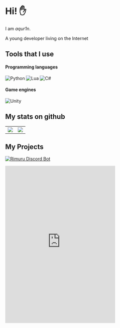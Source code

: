 # Hi! ✋
I am *aqur1n*. 

A young developer living on the Internet

## Tools that I use
#### Programming languages
![Python](https://img.shields.io/badge/python-0E1117?logo=python&logoColor=white&style=for-the-badge)
![Lua](https://img.shields.io/badge/lua-0E1117?logo=lua&logoColor=white&style=for-the-badge)
![C#](https://img.shields.io/badge/c%23-0E1117?logo=csharp&logoColor=white&style=for-the-badge)
#### Game engines
![Unity](https://img.shields.io/badge/unity-0E1117?logo=unity&logoColor=white&style=for-the-badge)

## My stats on github
<table>
    <tr>
      <td align="center" style="padding=0;width=100%;">
        <img align="center" style="padding=0;" src="https://github-readme-stats.vercel.app/api?username=aqur1n&show_icons=true&theme=tokyonight&hide_border=true&bg_color=00000000&icon_color=4F8CC9&hide_title=true&count_private=true" />
      </td>
      <td align="center" style="padding=0;width=100%;">
        <img align="center" style="padding=0;" src="https://github-readme-stats.vercel.app/api/top-langs/?username=aqur1n&layout=compact&theme=tokyonight&hide_border=true&bg_color=00000000&icon_color=00000000&count_private=true" />
      </td>
    </tr>
</table>

## My Projects
[![Rimuru Discord Bot](https://top.gg/api/widget/969234839188422676.svg)](https://top.gg/bot/969234839188422676)
<iframe src="https://discord.com/widget?id=1131835999857688716&theme=dark" width="350" height="500" allowtransparency="true" frameborder="0" sandbox="allow-popups allow-popups-to-escape-sandbox allow-same-origin allow-scripts"></iframe>
